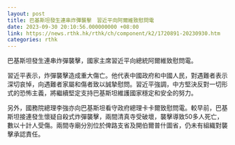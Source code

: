 ```yaml
---
layout: post
title: 巴基斯坦發生連串炸彈襲擊　習近平向阿爾維致慰問電
date: 2023-09-30 20:10:56.000000000 +08:00
link: https://news.rthk.hk/rthk/ch/component/k2/1720891-20230930.htm
categories: rthk
---
```


巴基斯坦發生連串炸彈襲擊，國家主席習近平向總統阿爾維致慰問電。

習近平表示，炸彈襲擊造成重大傷亡。他代表中國政府和中國人民，對遇難者表示深切哀悼，向遇難者家屬和傷者致以誠摯慰問。習近平強調，中方堅決反對一切形式的恐怖主義，將繼續堅定支持巴基斯坦維護國家穩定和安全的努力。

另外，國務院總理李強亦向巴基斯坦看守政府總理卡卡爾致慰問電。較早前，巴基斯坦接連發生懷疑自殺式炸彈襲擊，兩間清真寺受破壞，襲擊導致50多人死亡，數以十計人受傷。兩間寺廟分別位於俾路支省及開伯爾普什圖省，仍未有組織對襲擊承認責任。
